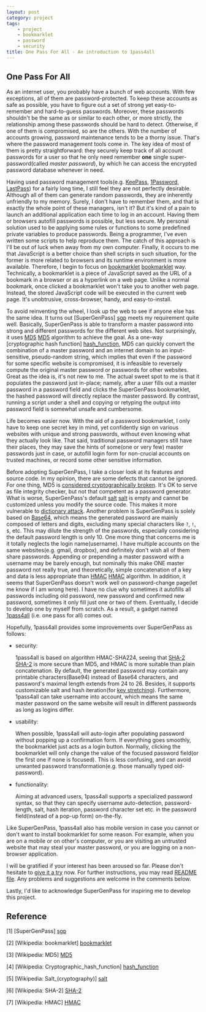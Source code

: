```yaml
---
layout: post
category: project
tags:
    - project
    - bookmarklet
    - password
    - security
title: One Pass For All - An introduction to 1pass4all
---
```


One Pass For All
----------------

As an internet user, you probably have a bunch of web accounts.
With few exceptions, all of them are password-protected. 
To keep these accounts as safe as possible, you have to figure out
a set of strong yet easy-to-remember and hard-to-guess passwords. Moreover,
these passwords shouldn't be the same as or similar to each other, or
more strictly, the relationship among these passwords should be hard to detect.
Otherwise, if one of them is compromised, so are the others. With the 
number of accounts growing, password maintenance tends to be a thorny issue.
That's where the password management tools come in. The key idea of most of
them is pretty straightforward: they securely keep track of all account
passwords for a user so that he only need remember **one** single
super-password(called *master password*), by which he can access the encrypted
password database whenever in need.

Having used password management tools(e.g. [KeePass](http://keepass.info/), 
[1Password](https://agilebits.com/onepassword), [LastPass](https://lastpass.com/))
for a fairly long time, I still feel they are not perfectly desirable.
Although all of them can generate random passwords, they are inherently
unfriendly to my memory. Surely, I don't have to remember them, and that is
exactly the whole point of these managers, isn't it? But it's kind of a pain
to launch an additional application each time to log in an account.
Having them or browsers autofill passwords is possible, but less secure.
My personal solution used to be applying some rules or functions to some
predefined private variables to produce passwords.
Being a programmer, I've even written some scripts to help reproduce them.
The catch of this approach is I'll be out of luck when away from my own
computer. Finally, it occurs to me that JavaScript is a better choice than
shell scripts in such situation, for the former is more related to browsers
and its runtime environment is more available. Therefore, I begin to
focus on [bookmarklet] [bookmarklet] way.
Technically, a bookmarklet is a piece of JavaScript saved as the URL of a 
bookmark in a browser or as a hyperlink on a web page. Unlike a normal
bookmark, once clicked a bookmarklet won't take you to another web page.
Instead, the stored JavaScript code will be executed in the current web page.
It's unobtrusive, cross-browser, handy, and easy-to-install.

To avoid reinventing the wheel, I look up the web to see if anyone else has
the same idea. It turns out [SuperGenPass] [sgp]
meets my requirement quite well. Basically, SuperGenPass is able to transform a
master password into strong and different passwords for the different web sites.
Not surprisingly, it uses [MD5] [MD5] algorithm to achieve the goal. As a one-way
[cryptographic hash function] [hash_function], MD5 can quickly convert the
combination of a master password and an internet domain
to an input-sensitive, pseudo-random string, which implies that even if the
password for some specific website is compromised, it is infeasible to reversely
compute the original master password or passwords for other websites.
Great as the idea is, it's not new to me. The actual sweet spot to me is that it 
populates the password just in-place; namely, after a user fills out a master
password in a password field and clicks the SuperGenPass bookmarklet,
the hashed password will directly replace the master password.
By contrast, running a script under a shell and copying or retyping the output
into password field is somewhat unsafe and cumbersome.

Life becomes easier now. With the aid of a password bookmarklet, I only have to
keep one secret key in mind, yet confidently sign on various websites with
unique and strong passwords, without even knowing what they actually look like.
That said, traditional password managers still have their places, they may
save the hints of some(one or very few) master passwords just in case,
or autofill login form for non-crucial accounts on trusted machines,
or record some other sensitive information.

Before adopting SuperGenPass, I take a closer look at its features and source
code. In my opinion, there are some defects that cannot be ignored.
For one thing, MD5 is
[considered cryptographically broken](http://www.kb.cert.org/vuls/id/836068).
It's OK to serve as file integrity checker, but not that competent as a password
generator. What is worse, SuperGenPass's default 
[salt] [salt] is empty and cannot
be customized unless you modify the source code. This makes it more vulnerable
to [dictionary attack](http://en.wikipedia.org/wiki/Dictionary_attack).
Another problem is SuperGenPass is solely based on
[Base64](http://en.wikipedia.org/wiki/Base64), which means the generated
password are mainly composed of letters and digits, excluding many special
characters like `?`, `!`, `$`, etc. This may dilute the strength of the 
passwords, especially considering the default password length is only 10.
One more thing that concerns me is it totally neglects the login name(username).
I have multiple accounts on the same websites(e.g. gmail, dropbox), and
definitely don't wish all of them share passwords. Appending or prepending
a master password with a username may be barely enough, but nominally 
this make ONE master password not really true, and theoretically,
simple concatenation of a key and data is less appropriate than
[HMAC] [HMAC] algorithm. In addition, it seems that SuperGenPass doesn't work
well on password-change page(let me know if I am wrong here). I have no clue
why sometimes it autofills all passwords including old password, new password
and confirmed new password, sometimes it only fill just one or two of them.
Eventually, I decide to develop one by myself from scratch. As a result, a
gadget named [1pass4all]({{site.url}}/1pass4all/) (i.e. one pass for all)
comes out.

Hopefully, 1pass4all provides some improvements over SuperGenPass as follows:

* security:

  1pass4all is based on algorithm HMAC-SHA224, seeing that [SHA-2] [SHA-2] is
  more secure than MD5, and HMAC is more suitable than plain concatenation. 
  By default, the generated password may contain any printable characters(Base94)
  instead of Base64 characters, and password's maximal length extends from 24
  to 26. Besides, it supports customizable salt and hash iteration(for
  [key stretching](https://secure.wikimedia.org/wikipedia/en/wiki/Key_stretching)).
  Furthermore, 1pass4all can take username into account, which means the same
  master password on the same website will result in different passwords
  as long as logins differ.

* usability:
 
  When possible, 1pass4all will auto-login after populating password
  without popping up a confirmation form. If everything goes smoothly,
  the bookmarklet just acts as a login button.
  Normally, clicking the bookmarklet will only change the value of the focused
  password field(or the first one if none is focused). This is less confusing, 
  and can avoid unwanted password transformation(e.g. those manually typed
  old-password).

* functionality:

  Aiming at advanced users, 1pass4all supports a specialized password syntax,
  so that they can specify username auto-detection, password-length, salt,
  hash iteration, password character set etc. in the password field(instead of
  a pop-up form) on-the-fly.

Like SuperGenPass, 1pass4all also has mobile version in case you cannot 
or don't want to install bookmarklet for some reason. For example, when you are
on a mobile or on other's computer, or you are visiting an untrusted website
that may steal your master password, or you are logging on a non-browser
application.

I will be gratified if your interest has been aroused so far. Please don't
hesitate to [give it a try]({{site.url}}/1pass4all/archive/install.html) now.
For further instructions, you may read
[README file]({{site.github_home}}/1pass4all/blob/master/README.rst).
Any problems and suggestions are welcome in the comments below.

Lastly,  I'd like to acknowledge SuperGenPass for inspiring me to develop
this project.

Reference
---------

[1] [SuperGenPass] [sgp]

[2] [Wikipedia: bookmarklet] [bookmarklet]

[3] [Wikipedia: MD5] [MD5]

[4] [Wikipedia: Cryptographic_hash_function] [hash_function]

[5] [Wikipedia: Salt_(cryptography)] [salt]

[6] [Wikipedia: SHA-2] [SHA-2]

[7] [Wikipedia: HMAC] [HMAC]

[bookmarklet]: http://en.wikipedia.org/wiki/Bookmarklet
[sgp]: http://supergenpass.com
[MD5]: http://en.wikipedia.org/wiki/MD5
[hash_function]: http://en.wikipedia.org/wiki/Cryptographic_hash_function
[salt]: http://en.wikipedia.org/wiki/Salt_(cryptography)
[SHA-2]: http://en.wikipedia.org/wiki/SHA-2
[HMAC]: http://en.wikipedia.org/wiki/HMAC
